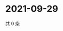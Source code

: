 # 2021-09-29

共 0 条

<!-- BEGIN -->
<!-- 最后更新时间 Wed Sep 29 2021 16:17:25 GMT+0800 (China Standard Time) -->

<!-- END -->
